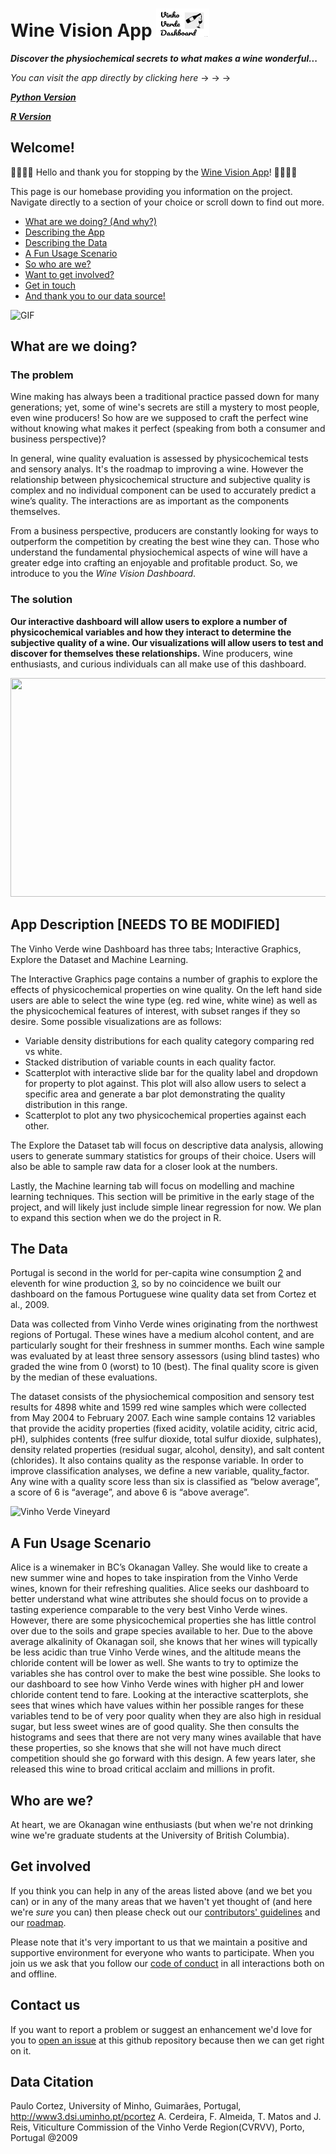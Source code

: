 # **Wine Vision App** <img src="assets/logo.png" width="85" height="45" /> 
***Discover the physiochemical secrets to what makes a wine wonderful...***

*You can visit the app directly by clicking here* &rarr; &rarr; &rarr; 

[***Python Version***](https://wine-vision.herokuapp.com/)

[***R Version***](https://winevisionr.herokuapp.com/)


## Welcome!
:confetti_ball::balloon::confetti_ball::balloon: Hello and thank you for stopping by the [Wine Vision App](https://wine-vision.herokuapp.com/)! :confetti_ball::balloon::confetti_ball::balloon:

This page is our homebase providing you information on the project. 
Navigate directly to a section of your choice or scroll down to find out more.

* [What are we doing? (And why?)](#what-are-we-doing)
* [Describing the App](#app-description)
* [Describing the Data](#the-data)
* [A Fun Usage Scenario](#a-fun-usage-scenario)
* [So who are we?](#who-are-we)
* [Want to get involved?](#get-involved)
* [Get in touch](#contact-us)
* [And thank you to our data source!](#data-citation)

![GIF](https://media1.giphy.com/media/lNWY2wwQx21NoXwBGF/giphy.gif)

## What are we doing?
### The problem
Wine making has always been a traditional practice passed down for many generations; yet, some of wine's secrets are still a mystery to most people, even wine producers! So how are we supposed to craft the perfect wine without knowing what makes it perfect (speaking from both a consumer and business perspective)?

In general, wine quality evaluation is assessed by physicochemical tests and sensory analys. It's the roadmap to improving a wine. However the relationship between physicochemical structure and subjective quality is complex and no individual component can be used to accurately predict a wine’s quality. The interactions are as important as the components themselves. 

From a business perspective, producers are constantly looking for ways to outperform the competition by creating the best wine they can. Those who understand the fundamental physiochemical aspects of wine will have a greater edge into crafting an enjoyable and profitable product. So, we introduce to you the *Wine Vision Dashboard*.

### The solution
**Our interactive dashboard will allow users to explore a number of physicochemical variables and how they interact to determine the subjective quality of a wine. Our visualizations will allow users to test and discover for themselves these relationships.** Wine producers, wine enthusiasts, and curious individuals can all make use of this dashboard.

<img src="https://d2cbg94ubxgsnp.cloudfront.net/Pictures/480x270//9/2/5/139925_160412_PRS_AWRI_GAGO_0262.jpg" width="550" height="350" /> 

## App Description [NEEDS TO BE MODIFIED]
The Vinho Verde wine Dashboard has three tabs; Interactive Graphics, Explore the Dataset and Machine Learning.

The Interactive Graphics page contains a number of graphis to explore the effects of physicochemical properties on wine quality. On the left hand side users are able to select the wine type (eg. red wine, white wine) as well as the physicochemical features of interest, with subset ranges if they so desire. Some possible visualizations are as follows:

- Variable density distributions for each quality category comparing red vs white.
- Stacked distribution of variable counts in each quality factor.
- Scatterplot with interactive slide bar for the quality label and dropdown for property to plot against. This plot will also allow users to select a specific area and generate a bar plot demonstrating the quality distribution in this range.
- Scatterplot to plot any two physicochemical properties against each other.

The Explore the Dataset tab will focus on descriptive data analysis, allowing users to generate summary statistics for groups of their choice. Users will also be able to sample raw data for a closer look at the numbers.

Lastly, the Machine learning tab will focus on modelling and machine learning techniques. This section will be primitive in the early stage of the project, and will likely just include simple linear regression for now. We plan to expand this section when we do the project in R.


## The Data
Portugal is second in the world for per-capita wine consumption [2](https://www.nationmaster.com/nmx/ranking/wine-consumption-per-capita) and eleventh for wine production [3](https://en.wikipedia.org/wiki/List_of_wine-producing_regions), so by no coincidence we built our dashboard on the famous Portuguese wine quality data set from Cortez et al., 2009. 

Data was collected from Vinho Verde wines originating from the northwest regions of Portugal. These wines have a medium alcohol content, and are particularly sought for their freshness in summer months. Each wine sample was evaluated by at least three sensory assessors (using blind tastes) who graded the wine from 0 (worst) to 10 (best). The final quality score is given by the median of these evaluations.

The dataset consists of the physiochemical composition and sensory test results for 4898 white and 1599 red wine samples which were collected from May 2004 to February 2007. Each wine sample contains 12 variables that provide the acidity properties (fixed acidity, volatile acidity, citric acid, pH), sulphides contents (free sulfur dioxide, total sulfur dioxide, sulphates), density related properties (residual sugar, alcohol, density), and salt content (chlorides). It also contains quality as the response variable. In order to improve classification analyses, we define a new variable, quality_factor. Any wine with a quality score less than six is classified as “below average”, a score of 6 is “average”, and above 6 is “above average”.

![Vinho Verde Vineyard](https://blog.liebherr.com/appliances/us/wp-content/uploads/sites/3/2017/08/Vinho_Verde_Panther-753x493.jpg)

## A Fun Usage Scenario
Alice is a winemaker in BC’s Okanagan Valley. She would like to create a new summer wine and hopes to take inspiration from the Vinho Verde wines, known for their refreshing qualities. Alice seeks our dashboard to better understand what wine attributes she should focus on to provide a tasting experience comparable to the very best Vinho Verde wines. However, there are some physicochemical properties she has little control over due to the soils and grape species available to her. Due to the above average alkalinity of Okanagan soil, she knows that her wines will typically be less acidic than true Vinho Verde wines, and the altitude means the chloride content will be lower as well. She wants to try to optimize the variables she has control over to make the best wine possible. She looks to our dashboard to see how Vinho Verde wines with higher pH and lower chloride content tend to fare. Looking at the interactive scatterplots, she sees that wines which have values within her possible ranges for these variables tend to be of very poor quality when they are also high in residual sugar, but less sweet wines are of good quality. She then consults the histograms and sees that there are not very many wines available that have these properties, so she knows that she will not have much direct competition should she go forward with this design. A few years later, she released this wine to broad critical acclaim and millions in profit.

## Who are we?
At heart, we are Okanagan wine enthusiasts (but when we're not drinking wine we're graduate students at the University of British Columbia). 

## Get involved
If you think you can help in any of the areas listed above (and we bet you can) or in any of the many areas that we haven't yet thought of (and here we're *sure* you can) then please check out our [contributors' guidelines](CONTRIBUTING.md) and our [roadmap](../../issues/1).

Please note that it's very important to us that we maintain a positive and supportive environment for everyone who wants to participate. When you join us we ask that you follow our [code of conduct](CODE_OF_CONDUCT.md) in all interactions both on and offline.

## Contact us
If you want to report a problem or suggest an enhancement we'd love for you to [open an issue](../../issues) at this github repository because then we can get right on it.

## Data Citation
Paulo Cortez, University of Minho, Guimarães, Portugal, http://www3.dsi.uminho.pt/pcortez
A. Cerdeira, F. Almeida, T. Matos and J. Reis, Viticulture Commission of the Vinho Verde Region(CVRVV), Porto, Portugal
@2009
